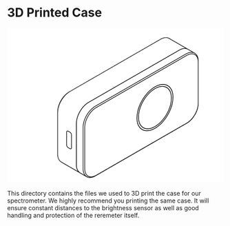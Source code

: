 # 3D Printed Case

![Picture of case](../images/case.png)

This directory contains the files we used to 3D print the case for our spectrometer. We highly recommend you printing the same case. It will ensure constant distances to the brightness sensor as well as good handling and protection of the reremeter itself.